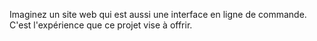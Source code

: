 Imaginez un site web qui est aussi une interface en ligne de commande. C'est l'expérience que ce projet vise à offrir.
